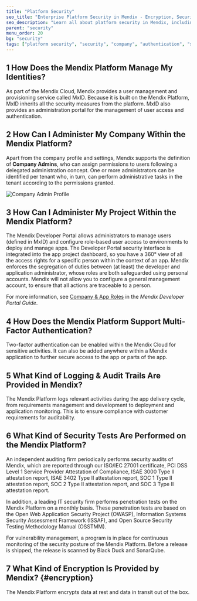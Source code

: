 ```yaml
---
title: "Platform Security"
seo_title: "Enterprise Platform Security in Mendix - Encryption, Security Tests, Administration"
seo_description: "Learn all about platform security in Mendix, including managing identities, multi-factor authentication, security tests, log trails & more."
parent: "security"
menu_order: 20
bg: "security"
tags: ["platform security", "security", "company", "authentication", "security", "logging", "audit trail", "encryption"]
---
```


## 1 How Does the Mendix Platform Manage My Identities?

As part of the Mendix Cloud, Mendix provides a user management and provisioning service called MxID. Because it is built on the Mendix Platform, MxID inherits all the security measures from the platform. MxID also provides an administration portal for the management of user access and authentication.

## 2 How Can I Administer My Company Within the Mendix Platform?

Apart from the company profile and settings, Mendix supports the definition of **Company Admins**, who can assign permissions to users following a delegated administration concept. One or more administrators can be identified per tenant who, in turn, can perform administrative tasks in the tenant according to the permissions granted.

![Company Admin Profile](attachments/company-admin.png)

## 3 How Can I Administer My Project Within the Mendix Platform?

The Mendix Developer Portal allows administrators to manage users (defined in MxID) and configure role-based user access to environments to deploy and manage apps. The Developer Portal security interface is integrated into the app project dashboard, so you have a 360° view of all the access rights for a specific person within the context of an app. Mendix enforces the segregation of duties between (at least) the developer and application administrator, whose roles are both safeguarded using personal accounts. Mendix will not allow you to configure a general management account, to ensure that all actions are traceable to a person.

For more information, see [Company & App Roles](https://docs.mendix.com/developerportal/company-app-roles/) in the *Mendix Developer Portal Guide*.

## 4 How Does the Mendix Platform Support Multi-Factor Authentication?

Two-factor authentication can be enabled within the Mendix Cloud for sensitive activities. It can also be added anywhere within a Mendix application to further secure access to the app or parts of the app.

## 5 What Kind of Logging & Audit Trails Are Provided in Mendix?

The Mendix Platform logs relevant activities during the app delivery cycle, from requirements management and development to deployment and application monitoring. This is to ensure compliance with customer requirements for auditability.

## 6 What Kind of Security Tests Are Performed on the Mendix Platform?

An independent auditing firm periodically performs security audits of Mendix, which are reported through our ISO/IEC 27001 certificate, PCI DSS Level 1 Service Provider Attestation of Compliance, ISAE 3000 Type II attestation report, ISAE 3402 Type II attestation report, SOC 1 Type II attestation report, SOC 2 Type II attestation report, and SOC 3 Type II attestation report.

In addition, a leading IT security firm performs penetration tests on the Mendix Platform on a monthly basis. These penetration tests are based on the Open Web Application Security Project (OWASP), Information Systems Security Assessment Framework (ISSAF), and Open Source Security Testing Methodology Manual (OSSTMM).

For vulnerability management, a program is in place for continuous monitoring of the security posture of the Mendix Platform. Before a release is shipped, the release is scanned by Black Duck and SonarQube.

## 7 What Kind of Encryption Is Provided by Mendix? {#encryption}

The Mendix Platform encrypts data at rest and data in transit out of the box.
